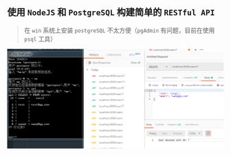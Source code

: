 ## 使用 `NodeJS` 和 `PostgreSQL` 构建简单的 `RESTful API`  

> 在 `win` 系统上安装 `postgreSQL` 不太方便（`pgAdmin` 有问题，目前在使用 `psql` 工具）

![](https://github.com/wangcongyi/database/blob/master/a.png)
